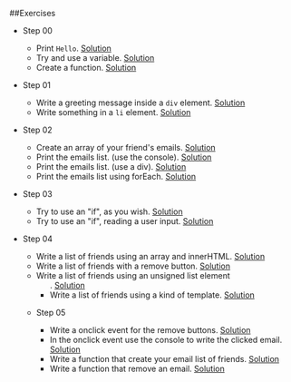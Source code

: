 ##Exercises

* Step 00
  * Print `Hello`. [Solution](http://codepen.io/daldosso/pen/PZdPRJ)
  * Try and use a variable. [Solution](http://codepen.io/daldosso/pen/RrYWJV/)
  * Create a function. [Solution](http://codepen.io/daldosso/pen/QyVGVv)

* Step 01
  * Write a greeting message inside a `div` element. [Solution](http://codepen.io/daldosso/pen/QyVmzV)
  * Write something in a `li` element. [Solution](http://codepen.io/daldosso/pen/jWedqO)
  
* Step 02
  * Create an array of your friend's emails. [Solution](http://codepen.io/daldosso/pen/OMBdRq)
  * Print the emails list. (use the console). [Solution](http://codepen.io/daldosso/pen/wMYNoL?editors=1111)
  * Print the emails list. (use a div). [Solution](http://codepen.io/daldosso/pen/VeEgPd?editors=1111)
  * Print the emails list using forEach. [Solution](http://codepen.io/daldosso/pen/EPdrWX?editors=1111)
  
* Step 03
  * Try to use an "if", as you wish.  [Solution](http://codepen.io/daldosso/pen/ZQNOYN?editors=0011)
  * Try to use an "if", reading a user input.  [Solution](http://codepen.io/daldosso/pen/gPJMPo?editors=1011)
  
* Step 04
  * Write a list of friends using an array and innerHTML. [Solution](http://codepen.io/daldosso/pen/obRdMa?editors=1010)
  * Write a list of friends with a remove button. [Solution](http://codepen.io/daldosso/pen/dGBqXZ?editors=0010)
  * Write a list of friends using an unsigned list element <ul>. [Solution](http://codepen.io/daldosso/pen/VeJEaR?editors=0010)
  * Write a list of friends using a kind of template. [Solution](http://codepen.io/daldosso/pen/xZoyRa?editors=0010)

* Step 05
  * Write a onclick event for the remove buttons. [Solution](http://codepen.io/daldosso/pen/dGBqXZ?editors=0010)
  * In the onclick event use the console to write the clicked email. [Solution](http://codepen.io/daldosso/pen/RrzYKJ?editors=0011)
  * Write a function that create your email list of friends. [Solution](http://codepen.io/daldosso/pen/BjgqdK?editors=0010)
  * Write a function that remove an email. [Solution](http://codepen.io/daldosso/pen/RrzYKJ?editors=0011)
